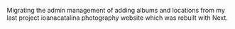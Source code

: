 Migrating the admin management of adding albums and locations from my last project ioanacatalina photography website which was rebuilt with Next.
